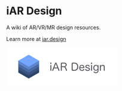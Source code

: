 # iAR Design
A wiki of AR/VR/MR design resources.

Learn more at [iar.design](http://iar.design/#/)

![](docs/assets/branding_iar.png)